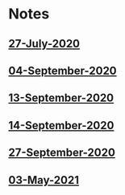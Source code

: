 # Notes

## [27-July-2020](27-July-2020.md)

## [04-September-2020](04-September-2020.md)

## [13-September-2020](13-September-2020.md)

## [14-September-2020](14-September-2020.md)

## [27-September-2020](27-September-2020.md)

## [03-May-2021](./2021/03-May-2021.md)
